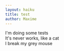 ```yaml
---
layout: haiku
title: test
author: Maxime
---
```


I'm doing some tests<br>
It's never works, like a cat<br>
I break my grey mouse<br>